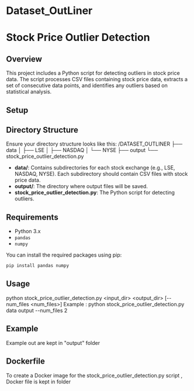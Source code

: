 # Dataset_OutLiner
# Stock Price Outlier Detection

## Overview

This project includes a Python script for detecting outliers in stock price data. The script processes CSV files containing stock price data, extracts a set of consecutive data points, and identifies any outliers based on statistical analysis.

## Setup

## Directory Structure

Ensure your directory structure looks like this:
/DATASET_OUTLINER
├── data
│ ├── LSE
│ ├── NASDAQ
│ └── NYSE
├── output
└── stock_price_outlier_detection.py



- **data/**: Contains subdirectories for each stock exchange (e.g., LSE, NASDAQ, NYSE). Each subdirectory should contain CSV files with stock price data.
- **output/**: The directory where output files will be saved.
- **stock_price_outlier_detection.py**: The Python script for detecting outliers.

## Requirements

- Python 3.x
- `pandas`
- `numpy`

You can install the required packages using pip:

```bash
pip install pandas numpy

```
## Usage
python stock_price_outlier_detection.py <input_dir> <output_dir> [--num_files <num_files>]
Example : python stock_price_outlier_detection.py data output --num_files 2  

## Example
Example out are kept in "output" folder


## Dockerfile
To create a Docker image for the stock_price_outlier_detection.py script , Docker file is kept in folder